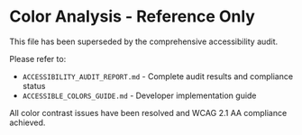 # Color Analysis - Reference Only

This file has been superseded by the comprehensive accessibility audit.

Please refer to:

- `ACCESSIBILITY_AUDIT_REPORT.md` - Complete audit results and compliance status
- `ACCESSIBLE_COLORS_GUIDE.md` - Developer implementation guide

All color contrast issues have been resolved and WCAG 2.1 AA compliance achieved.
